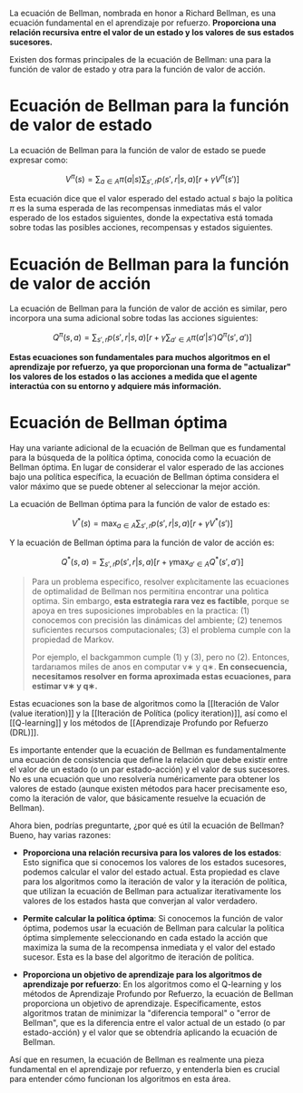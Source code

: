 
La ecuación de Bellman, nombrada en honor a Richard Bellman, es una ecuación fundamental en el aprendizaje por refuerzo. **Proporciona una relación recursiva entre el valor de un estado y los valores de sus estados sucesores.** 

Existen dos formas principales de la ecuación de Bellman: una para la función de valor de estado y otra para la función de valor de acción.

# Ecuación de Bellman para la función de valor de estado

La ecuación de Bellman para la función de valor de estado se puede expresar como:

$$
V^\pi(s) = \sum_{a \in A} \pi(a|s) \sum_{s', r} p(s', r|s, a) [r + \gamma V^\pi(s')]
$$

Esta ecuación dice que el valor esperado del estado actual $s$ bajo la política $\pi$ es la suma esperada de las recompensas inmediatas más el valor esperado de los estados siguientes, donde la expectativa está tomada sobre todas las posibles acciones, recompensas y estados siguientes.

# Ecuación de Bellman para la función de valor de acción

La ecuación de Bellman para la función de valor de acción es similar, pero incorpora una suma adicional sobre todas las acciones siguientes:

$$
Q^\pi(s, a) = \sum_{s', r} p(s', r|s, a) [r + \gamma \sum_{a' \in A} \pi(a'|s') Q^\pi(s', a')]
$$

**Estas ecuaciones son fundamentales para muchos algoritmos en el aprendizaje por refuerzo, ya que proporcionan una forma de "actualizar" los valores de los estados o las acciones a medida que el agente interactúa con su entorno y adquiere más información.**

# Ecuación de Bellman óptima

Hay una variante adicional de la ecuación de Bellman que es fundamental para la búsqueda de la política óptima, conocida como la ecuación de Bellman óptima. En lugar de considerar el valor esperado de las acciones bajo una política específica, la ecuación de Bellman óptima considera el valor máximo que se puede obtener al seleccionar la mejor acción. 

La ecuación de Bellman óptima para la función de valor de estado es:

$$
V^*(s) = \max_{a \in A} \sum_{s', r} p(s', r|s, a) [r + \gamma V^*(s')]
$$

Y la ecuación de Bellman óptima para la función de valor de acción es:

$$
Q^*(s, a) = \sum_{s', r} p(s', r|s, a) [r + \gamma \max_{a' \in A} Q^*(s', a')]
$$

> Para un problema especifico, resolver explıcitamente las ecuaciones de optimalidad de Bellman nos permitirıa encontrar una polıtica optima. 
> Sin embargo, **esta estrategia rara vez es factible**, porque se apoya en tres suposiciones improbables en la practica: 
> (1) conocemos con precisión las dinámicas del ambiente; 
> (2) tenemos suficientes recursos computacionales; 
> (3) el problema cumple con la propiedad de Markov. 
> 
> Por ejemplo, el backgammon cumple (1) y (3), pero no (2). Entonces, tardarıamos miles de anos en computar v∗ y q∗. **En consecuencia, necesitamos resolver en forma aproximada estas ecuaciones, para estimar v∗ y q∗.**

Estas ecuaciones son la base de algoritmos como la [[Iteración de Valor (value iteration)]] y la [[Iteración de Política (policy iteration)]], así como el [[Q-learning]] y los métodos de [[Aprendizaje Profundo por Refuerzo (DRL)]].

Es importante entender que la ecuación de Bellman es fundamentalmente una ecuación de consistencia que define la relación que debe existir entre el valor de un estado (o un par estado-acción) y el valor de sus sucesores. No es una ecuación que uno resolvería numéricamente para obtener los valores de estado (aunque existen métodos para hacer precisamente eso, como la iteración de valor, que básicamente resuelve la ecuación de Bellman).

Ahora bien, podrías preguntarte, ¿por qué es útil la ecuación de Bellman? Bueno, hay varias razones:

- **Proporciona una relación recursiva para los valores de los estados**: Esto significa que si conocemos los valores de los estados sucesores, podemos calcular el valor del estado actual. Esta propiedad es clave para los algoritmos como la iteración de valor y la iteración de política, que utilizan la ecuación de Bellman para actualizar iterativamente los valores de los estados hasta que converjan al valor verdadero.

- **Permite calcular la política óptima**: Si conocemos la función de valor óptima, podemos usar la ecuación de Bellman para calcular la política óptima simplemente seleccionando en cada estado la acción que maximiza la suma de la recompensa inmediata y el valor del estado sucesor. Esta es la base del algoritmo de iteración de política.

- **Proporciona un objetivo de aprendizaje para los algoritmos de aprendizaje por refuerzo**: En los algoritmos como el Q-learning y los métodos de Aprendizaje Profundo por Refuerzo, la ecuación de Bellman proporciona un objetivo de aprendizaje. Específicamente, estos algoritmos tratan de minimizar la "diferencia temporal" o "error de Bellman", que es la diferencia entre el valor actual de un estado (o par estado-acción) y el valor que se obtendría aplicando la ecuación de Bellman.

Así que en resumen, la ecuación de Bellman es realmente una pieza fundamental en el aprendizaje por refuerzo, y entenderla bien es crucial para entender cómo funcionan los algoritmos en esta área.
